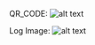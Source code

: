 QR_CODE: 
![alt text]([https://github.com/MikeC0n/improved-qr-docker-2024/readME_Images/qr.png](https://github.com/MikeC0n/improved-qr-docker-2024/blob/main/readME_Images/qr.png) "QR Code")

Log Image: 
![alt text]([https://github.com/MikeC0n/improved-qr-docker-2024/readME_Images/log-2024.png](https://github.com/MikeC0n/improved-qr-docker-2024/blob/main/readME_Images/log-2024.png) "Log Image")
